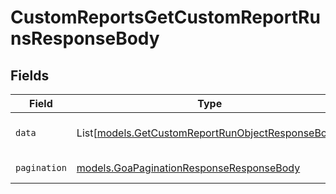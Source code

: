# CustomReportsGetCustomReportRunsResponseBody


## Fields

| Field                                                                                                  | Type                                                                                                   | Required                                                                                               | Description                                                                                            |
| ------------------------------------------------------------------------------------------------------ | ------------------------------------------------------------------------------------------------------ | ------------------------------------------------------------------------------------------------------ | ------------------------------------------------------------------------------------------------------ |
| `data`                                                                                                 | List[[models.GetCustomReportRunObjectResponseBody](../models/getcustomreportrunobjectresponsebody.md)] | :heavy_check_mark:                                                                                     | List of custom report runs.                                                                            |
| `pagination`                                                                                           | [models.GoaPaginationResponseResponseBody](../models/goapaginationresponseresponsebody.md)             | :heavy_check_mark:                                                                                     | Pagination parameters.                                                                                 |
